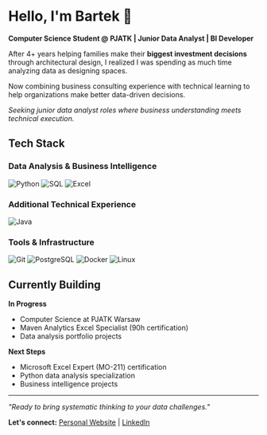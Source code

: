 # Hello, I'm Bartek 👋

**Computer Science Student @ PJATK | Junior Data Analyst | BI Developer**

After 4+ years helping families make their **biggest investment decisions** through architectural design, I realized I was spending as much time analyzing data as designing spaces. 

Now combining business consulting experience with technical learning to help organizations make better data-driven decisions.

*Seeking junior data analyst roles where business understanding meets technical execution.*

## Tech Stack

### Data Analysis & Business Intelligence

![Python](https://img.shields.io/badge/Python-3776AB?style=flat&logo=python&logoColor=white)
![SQL](https://img.shields.io/badge/SQL-4479A1?style=flat&logo=postgresql&logoColor=white)
![Excel](https://img.shields.io/badge/Microsoft_Excel-217346?style=flat&logo=microsoft-excel&logoColor=white)

### Additional Technical Experience

![Java](https://img.shields.io/badge/Java-ED8B00?style=flat&logo=java&logoColor=white)

### Tools & Infrastructure

![Git](https://img.shields.io/badge/Git-F05032?style=flat&logo=git&logoColor=white)
![PostgreSQL](https://img.shields.io/badge/PostgreSQL-316192?style=flat&logo=postgresql&logoColor=white)
![Docker](https://img.shields.io/badge/Docker-2496ED?style=flat&logo=docker&logoColor=white)
![Linux](https://img.shields.io/badge/Linux-FCC624?style=flat&logo=linux&logoColor=black)

## Currently Building

**In Progress**

- Computer Science at PJATK Warsaw
- Maven Analytics Excel Specialist (90h certification)
- Data analysis portfolio projects

**Next Steps** 
- Microsoft Excel Expert (MO-211) certification
- Python data analysis specialization
- Business intelligence projects

---

*"Ready to bring systematic thinking to your data challenges."*

**Let's connect:** [Personal Website](https://bartlomiej-milosz.github.io) | [LinkedIn](https://linkedin.com/in/bartlomiej-milosz)
